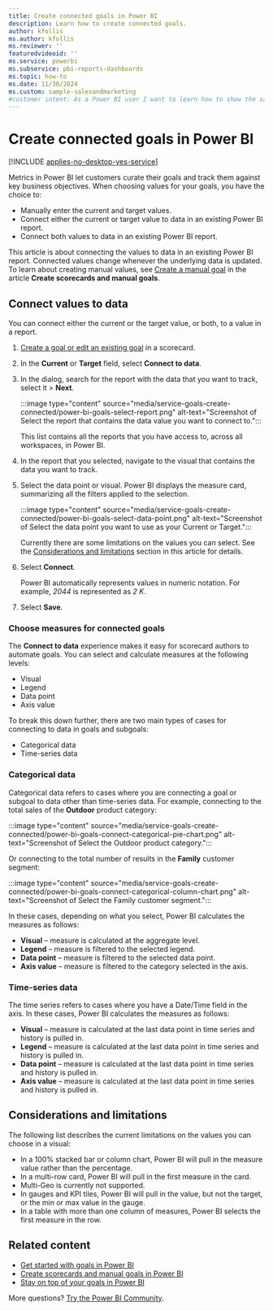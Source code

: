 ```yaml
---
title: Create connected goals in Power BI
description: Learn how to create connected goals.
author: kfollis
ms.author: kfollis
ms.reviewer: ''
featuredvideoid: ''
ms.service: powerbi
ms.subservice: pbi-reports-dashboards
ms.topic: how-to
ms.date: 11/30/2024
ms.custom: sample-salesandmarketing
#customer intent: As a Power BI user I want to learn how to show the same goal on multiple Power BI scoredcards.
---
```


# Create connected goals in Power BI

[!INCLUDE [applies-no-desktop-yes-service](../includes/applies-no-desktop-yes-service.md)]

Metrics in Power BI let customers curate their goals and track them against key business objectives. When choosing values for your goals, you have the choice to:

- Manually enter the current and target values.
- Connect either the current or target value to data in an existing Power BI report.
- Connect both values to data in an existing Power BI report.

This article is about connecting the values to data in an existing Power BI report. Connected values change whenever the underlying data is updated. To learn about creating manual values, see [Create a manual goal](service-goals-create.md#step-2-create-a-manual-metric) in the article **Create scorecards and manual goals**. 

## Connect values to data

You can connect either the current or the target value, or both, to a value in a report.

1. [Create a goal or edit an existing goal](service-goals-create.md) in a scorecard.

1. In the **Current** or **Target** field, select **Connect to data**.

1. In the dialog, search for the report with the data that you want to track, select it > **Next**.

    :::image type="content" source="media/service-goals-create-connected/power-bi-goals-select-report.png" alt-text="Screenshot of Select the report that contains the data value you want to connect to.":::

    This list contains all the reports that you have access to, across all workspaces, in Power BI.  

1. In the report that you selected, navigate to the visual that contains the data you want to track.
1. Select the data point or visual. Power BI displays the measure card, summarizing all the filters applied to the selection.

    :::image type="content" source="media/service-goals-create-connected/power-bi-goals-select-data-point.png" alt-text="Screenshot of Select the data point you want to use as your Current or Target.":::

    Currently there are some limitations on the values you can select. See the [Considerations and limitations](#considerations-and-limitations) section in this article for details.

1. Select **Connect**.

    Power BI automatically represents values in numeric notation. For example, *2044* is represented as *2 K*. 

1. Select **Save**.

### Choose measures for connected goals

The **Connect to data** experience makes it easy for scorecard authors to automate goals. You can select and calculate measures at the following levels:

- Visual
- Legend
- Data point
- Axis value

To break this down further, there are two main types of cases for connecting to data in goals and subgoals:

- Categorical data
- Time-series data 

### Categorical data 

Categorical data refers to cases where you are connecting a goal or subgoal to data other than time-series data. For example, connecting to the total sales of the **Outdoor** product category:

:::image type="content" source="media/service-goals-create-connected/power-bi-goals-connect-categorical-pie-chart.png" alt-text="Screenshot of Select the Outdoor product category.":::

Or connecting to the total number of results in the **Family** customer segment:

:::image type="content" source="media/service-goals-create-connected/power-bi-goals-connect-categorical-column-chart.png" alt-text="Screenshot of Select the Family customer segment.":::

In these cases, depending on what you select, Power BI calculates the measures as follows:

- **Visual** – measure is calculated at the aggregate level.
- **Legend** – measure is filtered to the selected legend.
- **Data point** – measure is filtered to the selected data point.  
- **Axis value** – measure is filtered to the category selected in the axis.

### Time-series data

The time series refers to cases where you have a Date/Time field in the axis. In these cases, Power BI calculates the measures as follows: 

- **Visual** – measure is calculated at the last data point in time series and history is pulled in.
- **Legend** – measure is calculated at the last data point in time series and history is pulled in.
- **Data point** – measure is calculated at the last data point in time series and history is pulled in.
- **Axis value** – measure is calculated at the last data point in time series and history is pulled in.

## Considerations and limitations

The following list describes the current limitations on the values you can choose in a visual:

- In a 100% stacked bar or column chart, Power BI will pull in the measure value rather than the percentage.
- In a multi-row card, Power BI will pull in the first measure in the card.
- Multi-Geo is currently not supported.
- In gauges and KPI tiles, Power BI will pull in the value, but not the target, or the min or max value in the gauge.
- In a table with more than one column of measures, Power BI selects the first measure in the row.


## Related content

- [Get started with goals in Power BI](service-goals-introduction.md)
- [Create scorecards and manual goals in Power BI](service-goals-create.md)
- [Stay on top of your goals in Power BI](service-goals-check-in.md)

More questions? [Try the Power BI Community](https://community.powerbi.com/).
